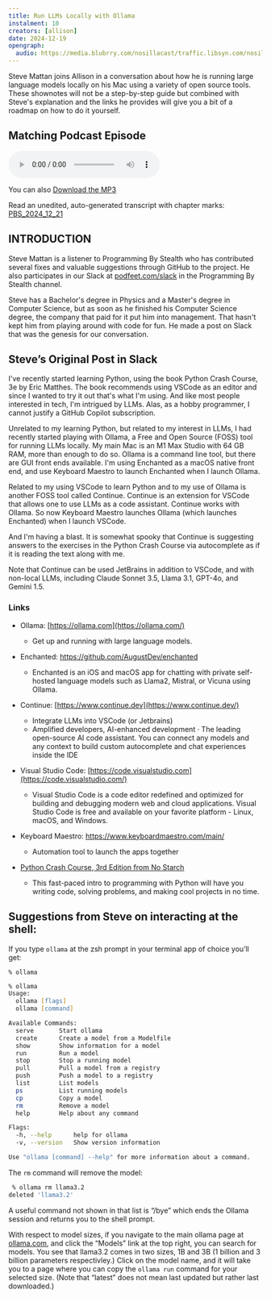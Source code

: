 ```yaml
---
title: Run LLMs Locally with Ollama
instalment: 10
creators: [allison]
date: 2024-12-19
opengraph:
  audio: https://media.blubrry.com/nosillacast/traffic.libsyn.com/nosillacast/PBS_2024_12_21.mp3
---
```


Steve Mattan joins Allison in a conversation about how he is running large language models locally on his Mac using a variety of open source tools. These shownotes will not be a step-by-step guide but combined with Steve's explanation and the links he provides will give you a bit of a roadmap on how to do it yourself.

## Matching Podcast Episode

<audio controls src="https://media.blubrry.com/nosillacast/traffic.libsyn.com/nosillacast/PBS_2024_12_21.mp3?autoplay=0&loop=0&controls=1">Your browser does not support HTML 5 audio 🙁</audio>

You can also <a href="https://media.blubrry.com/nosillacast/traffic.libsyn.com/nosillacast/PBS_2024_12_21.mp3" >Download the MP3</a>

Read an unedited, auto-generated transcript with chapter marks:  <a href="https://podfeet.com/transcripts/PBS_2024_12_21.html">PBS_2024_12_21</a>

## INTRODUCTION

Steve Mattan is a listener to Programming By Stealth who has contributed several fixes and valuable suggestions through GitHub to the project. He also participates in our Slack at <a href="https://podfeet.com/slack">podfeet.com/slack</a> in the Programming By Stealth channel.

Steve has a Bachelor's degree in Physics and a Master's degree in Computer Science, but as soon as he finished his Computer Science degree, the company that paid for it put him into management. That hasn't kept him from playing around with code for fun. He made a post on Slack that was the genesis for our conversation. 

## Steve’s Original Post in Slack

I've recently started learning Python, using the book Python Crash Course, 3e by Eric Matthes. The book recommends using VSCode as an editor and since I wanted to try it out that's what I'm using. And like most people interested in tech, I'm intrigued by LLMs. Alas, as a hobby programmer, I cannot justify a GitHub Copilot subscription.

Unrelated to my learning Python, but related to my interest in LLMs, I had recently started playing with Ollama, a Free and Open Source (FOSS) tool for running LLMs locally. My main Mac is an M1 Max Studio with 64 GB RAM, more than enough to do so. Ollama is a command line tool, but there are GUI front ends available. I'm using Enchanted as a macOS native front end, and use Keyboard Maestro to launch Enchanted when I launch Ollama.

Related to my using VSCode to learn Python and to my use of Ollama is another FOSS tool called Continue. Continue is an extension for VSCode that allows one to use LLMs as a code assistant. Continue works with Ollama. So now Keyboard Maestro launches Ollama (which launches Enchanted) when I launch VSCode.

And I'm having a blast. It is somewhat spooky that Continue is suggesting answers to the exercises in the Python Crash Course via autocomplete as if it is reading the text along with me.

Note that Continue can be used JetBrains in addition to VSCode, and with non-local LLMs, including Claude Sonnet 3.5, Llama 3.1, GPT-4o, and Gemini 1.5.

### Links

* Ollama: [https://ollama.com](https://ollama.com/)
  * Get up and running with large language models.
* Enchanted: https://github.com/AugustDev/enchanted
  * Enchanted is an iOS and macOS app for chatting with private self-hosted language models such as Llama2, Mistral, or Vicuna using Ollama.

* Continue: [https://www.continue.dev](https://www.continue.dev/)
  * Integrate LLMs into VSCode (or Jetbrains)
  * Amplified developers, AI-enhanced development · The leading open-source AI code assistant. You can connect any models and any context to build custom autocomplete and chat experiences inside the IDE

* Visual Studio Code: [https://code.visualstudio.com](https://code.visualstudio.com/)
  * Visual Studio Code is a code editor redefined and optimized for building and debugging modern web and cloud applications. Visual Studio Code is free and available on your favorite platform - Linux, macOS, and Windows.

* Keyboard Maestro: https://www.keyboardmaestro.com/main/
  * Automation tool to launch the apps together

* [Python Crash Course, 3rd Edition from No Starch](https://nostarch.com/python-crash-course-3rd-edition)
  * This fast-paced intro to programming with Python will have you writing code, solving problems, and making cool projects in no time.

## Suggestions from Steve on interacting at the shell:

If you type `ollama` at the zsh prompt in your terminal app of choice you’ll get:

```~ ➤ ollama
% ollama
```

```zsh
% ollama
Usage:
  ollama [flags]
  ollama [command]

Available Commands:
  serve       Start ollama
  create      Create a model from a Modelfile
  show        Show information for a model
  run         Run a model
  stop        Stop a running model
  pull        Pull a model from a registry
  push        Push a model to a registry
  list        List models
  ps          List running models
  cp          Copy a model
  rm          Remove a model
  help        Help about any command

Flags:
  -h, --help      help for ollama
  -v, --version   Show version information

Use "ollama [command] --help" for more information about a command.
```



The `rm` command will remove the model:

```zsh
 % ollama rm llama3.2
deleted 'llama3.2'
```



A useful command not shown in that list is “/bye” which ends the Ollama session and returns you to the shell prompt.

With respect to model sizes, if you navigate to the main ollama page at [ollama.com](http://ollama.com/), and click the “Models” link at the top right, you can search for models. You see that llama3.2 comes in two sizes, 1B and 3B (1 billion and 3 billion parameters respectivley.) Click on the model name, and it will take you to a page where you can copy the `ollama run` command for your selected size. (Note that “latest” does not mean last updated but rather last downloaded.)
